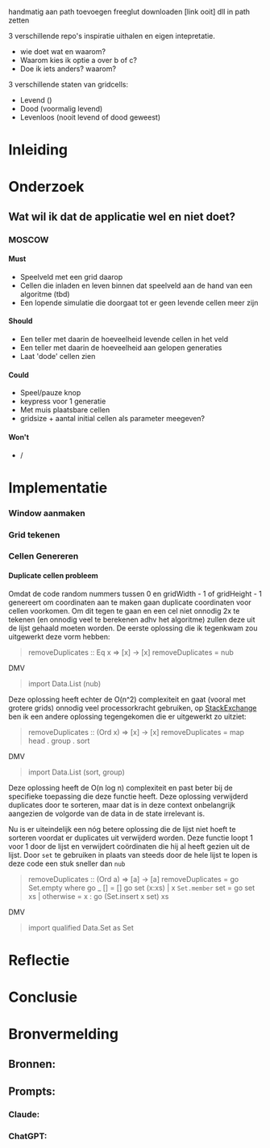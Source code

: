 

handmatig aan path toevoegen
freeglut downloaden [link ooit] dll in path zetten


3 verschillende repo's inspiratie uithalen en eigen intepretatie.
  - wie doet wat en waarom?
  - Waarom kies ik optie a over b of c?
  - Doe ik iets anders? waarom?

3 verschillende staten van gridcells:
- Levend ()
- Dood (voormalig levend)
- Levenloos (nooit levend of dood geweest)

# Inleiding


# Onderzoek

## Wat wil ik dat de applicatie wel en niet doet?
### MOSCOW
#### Must
- Speelveld met een grid daarop
- Cellen die inladen en leven binnen dat speelveld aan de hand van een algoritme (tbd)
- Een lopende simulatie die doorgaat tot er geen levende cellen meer zijn

#### Should
- Een teller met daarin de hoeveelheid levende cellen in het veld
- Een teller met daarin de hoeveelheid aan gelopen generaties
- Laat 'dode' cellen zien

#### Could
- Speel/pauze knop
- keypress voor 1 generatie
- Met muis plaatsbare cellen
- gridsize + aantal initial cellen als parameter meegeven?

#### Won't
- /













# Implementatie

### Window aanmaken


### Grid tekenen


### Cellen Genereren

#### Duplicate cellen probleem
Omdat de code random nummers tussen 0 en gridWidth - 1 of gridHeight - 1 genereert om coordinaten aan te maken gaan duplicate coordinaten voor cellen voorkomen. Om dit tegen te gaan en een cel niet onnodig 2x te tekenen (en onnodig veel te berekenen adhv het algoritme) zullen deze uit de lijst gehaald moeten worden.
De eerste oplossing die ik tegenkwam zou uitgewerkt deze vorm hebben: 

> removeDuplicates :: Eq x => [x] -> [x] removeDuplicates = nub

DMV

>import Data.List (nub)

Deze oplossing heeft echter de O(n^2) complexiteit en gaat (vooral met grotere grids) onnodig veel processorkracht gebruiken, op [StackExchange](https://stackoverflow.com/questions/16108714/removing-duplicates-from-a-list-in-haskell-without-elem) ben ik een andere oplossing tegengekomen die er uitgewerkt zo uitziet: 

> removeDuplicates :: (Ord x) => [x] -> [x] removeDuplicates = map head . group . sort

DMV

>import Data.List (sort, group)

Deze oplossing heeft de O(n log n) complexiteit en past beter bij de specifieke toepassing die deze functie heeft. Deze oplossing verwijderd duplicates door te sorteren, maar dat is in deze context onbelangrijk aangezien de volgorde van de data in de state irrelevant is. 

Nu is er uiteindelijk een nóg betere oplossing die de lijst niet hoeft te sorteren voordat er duplicates uit verwijderd worden. Deze functie loopt 1 voor 1 door de lijst en verwijdert coördinaten die hij al heeft gezien uit de lijst. Door `set` te gebruiken in plaats van steeds door de hele lijst te lopen is deze code een stuk sneller dan `nub`

>removeDuplicates :: (Ord a) => [a] -> [a]
removeDuplicates = go Set.empty
  where
    go _   []     = []
    go set (x:xs)
      | x `Set.member` set = go set xs
      | otherwise          = x : go (Set.insert x set) xs
  
DMV

>import qualified Data.Set as Set










# Reflectie


# Conclusie


# Bronvermelding


## Bronnen:





## Prompts:
### Claude:



### ChatGPT:




